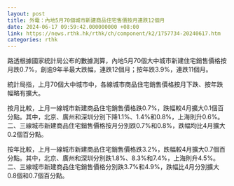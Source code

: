 ```yaml
---
layout: post
title: 外電：內地5月70個城市新建商品住宅售價按月連跌12個月
date: 2024-06-17 09:59:42.000000000 +08:00
link: https://news.rthk.hk/rthk/ch/component/k2/1757734-20240617.htm
categories: rthk
---
```


路透根據國家統計局公布的數據測算，內地5月70個大中城市新建住宅銷售價格按月跌0.7%，創逾9年半最大跌幅，連跌12個月；按年跌3.9%，連跌11個月。

統計局指，上月70個大中城市中，各線城市商品住宅銷售價格按月下跌、按年跌幅略有擴大。

按月比較，上月一線城市新建商品住宅銷售價格跌0.7%，跌幅較4月擴大0.1個百分點。其中，北京、廣州和深圳分別下降1.1%、1.4%和0.8%，上海則升0.6%。二、三線城市新建商品住宅銷售價格按月分別跌0.7%和0.8%，跌幅均比4月擴大0.2個百分點。

按年比較，上月一線城市新建商品住宅銷售價格跌3.2%，跌幅較4月擴大0.7個百分點。其中，北京、廣州和深圳分別跌1.8%、8.3%和7.4%，上海則升4.5%。二、三線城市新建商品住宅銷售價格分別跌3.7%和4.9%，跌幅比4月分別擴大0.8個和0.7個百分點。
